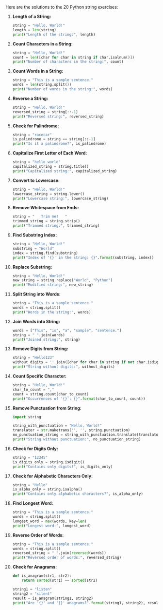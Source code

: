 Here are the solutions to the 20 Python string exercises:

1. **Length of a String:**
   ```python
   string = "Hello, World!"
   length = len(string)
   print("Length of the string:", length)
   ```

2. **Count Characters in a String:**
   ```python
   string = "Hello, World!"
   count = len([char for char in string if char.isalnum()])
   print("Number of characters in the string:", count)
   ```

3. **Count Words in a String:**
   ```python
   string = "This is a sample sentence."
   words = len(string.split())
   print("Number of words in the string:", words)
   ```

4. **Reverse a String:**
   ```python
   string = "Hello, World!"
   reversed_string = string[::-1]
   print("Reversed string:", reversed_string)
   ```

5. **Check for Palindrome:**
   ```python
   string = "racecar"
   is_palindrome = string == string[::-1]
   print("Is it a palindrome?", is_palindrome)
   ```

6. **Capitalize First Letter of Each Word:**
   ```python
   string = "hello world"
   capitalized_string = string.title()
   print("Capitalized string:", capitalized_string)
   ```

7. **Convert to Lowercase:**
   ```python
   string = "Hello, World!"
   lowercase_string = string.lower()
   print("Lowercase string:", lowercase_string)
   ```

8. **Remove Whitespace from Ends:**
   ```python
   string = "   Trim me!   "
   trimmed_string = string.strip()
   print("Trimmed string:", trimmed_string)
   ```

9. **Find Substring Index:**
   ```python
   string = "Hello, World!"
   substring = "World"
   index = string.find(substring)
   print("Index of '{}' in the string: {}".format(substring, index))
   ```

10. **Replace Substring:**
    ```python
    string = "Hello, World!"
    new_string = string.replace("World", "Python")
    print("Modified string:", new_string)
    ```

11. **Split String into Words:**
    ```python
    string = "This is a sample sentence."
    words = string.split()
    print("Words in the string:", words)
    ```

12. **Join Words into String:**
    ```python
    words = ["This", "is", "a", "sample", "sentence."]
    string = " ".join(words)
    print("Joined string:", string)
    ```

13. **Remove Digits from String:**
    ```python
    string = "Hello123"
    without_digits = ''.join([char for char in string if not char.isdigit()])
    print("String without digits:", without_digits)
    ```

14. **Count Specific Character:**
    ```python
    string = "Hello, World!"
    char_to_count = ","
    count = string.count(char_to_count)
    print("Occurrences of '{}': {}".format(char_to_count, count))
    ```

15. **Remove Punctuation from String:**
    ```python
    import string

    string_with_punctuation = "Hello, World!"
    translator = str.maketrans('', '', string.punctuation)
    no_punctuation_string = string_with_punctuation.translate(translator)
    print("String without punctuation:", no_punctuation_string)
    ```

16. **Check for Digits Only:**
    ```python
    string = "12345"
    is_digits_only = string.isdigit()
    print("Contains only digits?", is_digits_only)
    ```

17. **Check for Alphabetic Characters Only:**
    ```python
    string = "Hello"
    is_alpha_only = string.isalpha()
    print("Contains only alphabetic characters?", is_alpha_only)
    ```

18. **Find Longest Word:**
    ```python
    string = "This is a sample sentence."
    words = string.split()
    longest_word = max(words, key=len)
    print("Longest word:", longest_word)
    ```

19. **Reverse Order of Words:**
    ```python
    string = "This is a sample sentence."
    words = string.split()
    reversed_string = " ".join(reversed(words))
    print("Reversed order of words:", reversed_string)
    ```

20. **Check for Anagrams:**
    ```python
    def is_anagram(str1, str2):
        return sorted(str1) == sorted(str2)

    string1 = "listen"
    string2 = "silent"
    result = is_anagram(string1, string2)
    print("Are '{}' and '{}' anagrams?".format(string1, string2), result)
    ```
